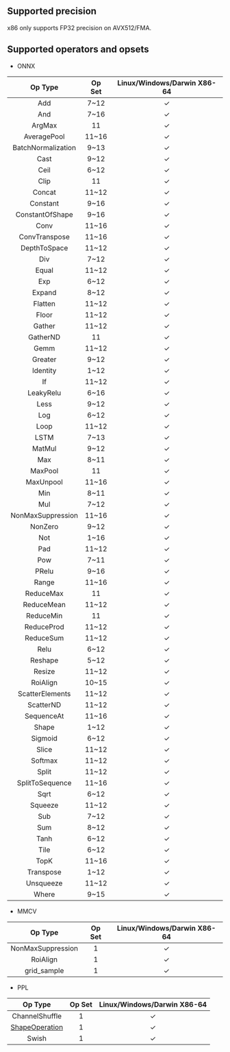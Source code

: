## Supported precision

x86 only supports FP32 precision on AVX512/FMA.

## Supported operators and opsets

* ONNX

| Op Type            | Op Set | Linux/Windows/Darwin X86-64 |
|:------------------:|:------:|:---------------------------:|
| Add                | 7~12   | &check;                     |
| And                | 7~16   | &check;                     |
| ArgMax             | 11     | &check;                     |
| AveragePool        | 11~16  | &check;                     |
| BatchNormalization | 9~13   | &check;                     |
| Cast               | 9~12   | &check;                     |
| Ceil               | 6~12   | &check;                     |
| Clip               | 11     | &check;                     |
| Concat             | 11~12  | &check;                     |
| Constant           | 9~16   | &check;                     |
| ConstantOfShape    | 9~16   | &check;                     |
| Conv               | 11~16  | &check;                     |
| ConvTranspose      | 11~16  | &check;                     |
| DepthToSpace       | 11~12  | &check;                     |
| Div                | 7~12   | &check;                     |
| Equal              | 11~12  | &check;                     |
| Exp                | 6~12   | &check;                     |
| Expand             | 8~12   | &check;                     |
| Flatten            | 11~12  | &check;                     |
| Floor              | 11~12  | &check;                     |
| Gather             | 11~12  | &check;                     |
| GatherND           | 11     | &check;                     |
| Gemm               | 11~12  | &check;                     |
| Greater            | 9~12   | &check;                     |
| Identity           | 1~12   | &check;                     |
| If                 | 11~12  | &check;                     |
| LeakyRelu          | 6~16   | &check;                     |
| Less               | 9~12   | &check;                     |
| Log                | 6~12   | &check;                     |
| Loop               | 11~12  | &check;                     |
| LSTM               | 7~13   | &check;                     |
| MatMul             | 9~12   | &check;                     |
| Max                | 8~11   | &check;                     |
| MaxPool            | 11     | &check;                     |
| MaxUnpool          | 11~16  | &check;                     |
| Min                | 8~11   | &check;                     |
| Mul                | 7~12   | &check;                     |
| NonMaxSuppression  | 11~16  | &check;                     |
| NonZero            | 9~12   | &check;                     |
| Not                | 1~16   | &check;                     |
| Pad                | 11~12  | &check;                     |
| Pow                | 7~11   | &check;                     |
| PRelu              | 9~16   | &check;                     |
| Range              | 11~16  | &check;                     |
| ReduceMax          | 11     | &check;                     |
| ReduceMean         | 11~12  | &check;                     |
| ReduceMin          | 11     | &check;                     |
| ReduceProd         | 11~12  | &check;                     |
| ReduceSum          | 11~12  | &check;                     |
| Relu               | 6~12   | &check;                     |
| Reshape            | 5~12   | &check;                     |
| Resize             | 11~12  | &check;                     |
| RoiAlign           | 10~15  | &check;                     |
| ScatterElements    | 11~12  | &check;                     |
| ScatterND          | 11~12  | &check;                     |
| SequenceAt         | 11~16  | &check;                     |
| Shape              | 1~12   | &check;                     |
| Sigmoid            | 6~12   | &check;                     |
| Slice              | 11~12  | &check;                     |
| Softmax            | 11~12  | &check;                     |
| Split              | 11~12  | &check;                     |
| SplitToSequence    | 11~16  | &check;                     |
| Sqrt               | 6~12   | &check;                     |
| Squeeze            | 11~12  | &check;                     |
| Sub                | 7~12   | &check;                     |
| Sum                | 8~12   | &check;                     |
| Tanh               | 6~12   | &check;                     |
| Tile               | 6~12   | &check;                     |
| TopK               | 11~16  | &check;                     |
| Transpose          | 1~12   | &check;                     |
| Unsqueeze          | 11~12  | &check;                     |
| Where              | 9~15   | &check;                     |

* MMCV

| Op Type           | Op Set | Linux/Windows/Darwin X86-64 |
|:-----------------:|:------:|:---------------------------:|
| NonMaxSuppression | 1      | &check;                     |
| RoiAlign          | 1      | &check;                     |
| grid_sample       | 1      | &check;                     |

* PPL

| Op Type                              | Op Set | Linux/Windows/Darwin X86-64 |
|:------------------------------------:|:------:|:---------------------------:|
| ChannelShuffle                       | 1      | &check;                     |
| [ShapeOperation](shape_operation.md) | 1      | &check;                     |
| Swish                                | 1      | &check;                     |
